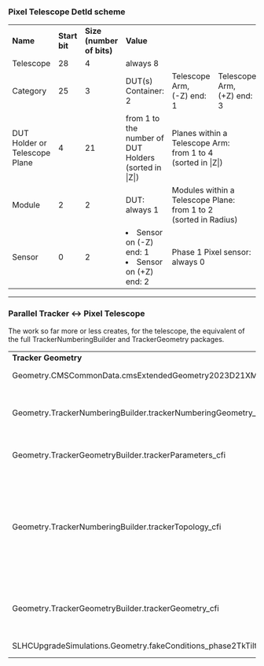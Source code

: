 ### Pixel Telescope DetId scheme   

<table>
  <tr>
    <td> <b> Name </b> </td>
    <td> <b> Start bit </b> </td>
    <td> <b> Size <br> (number of bits) </b> </td>
    <td colspan="3"> <b> Value </b> </td>
  </tr>

  <tr>
    <td> Telescope </td>
    <td> 28 </td>
    <td> 4 </td>
    <td colspan="3"> always 8 </td>
  </tr>

  <tr>
    <td> Category </td>
    <td> 25 </td>
    <td> 3 </td>
    <td> DUT(s) Container: <br> 2 </td>
    <td> Telescope Arm, <br> (-Z) end: <br> 1 </td>
    <td> Telescope Arm, <br> (+Z) end: <br> 3 </td>
  </tr>

  <tr>
    <td> DUT Holder or Telescope Plane </td>
    <td> 4 </td>
    <td> 21 </td>
    <td> from 1 to the number of DUT Holders <br> (sorted in |Z|) </td>
    <td colspan="2"> Planes within a Telescope Arm: <br> from 1 to 4 <br> (sorted in |Z|) </td>
  </tr>

  <tr>
    <td> Module </td>
    <td> 2 </td>
    <td> 2 </td>
    <td> DUT: <br> always 1 </td>
    <td colspan="2"> Modules within a Telescope Plane: <br> from 1 to 2 <br> (sorted in Radius) </td>
  </tr>

  <tr>
    <td> Sensor </td>
    <td> 0 </td>
    <td> 2 </td>
    <td colspan="1"> <li> Sensor on (-Z) end: 1 </li> <li> Sensor on (+Z) end: 2 </li> </td>
    <td colspan="2"> Phase 1 Pixel sensor: <br> always 0 </td>
  </tr>
</table>


---         


### Parallel Tracker <-> Pixel Telescope

The work so far more or less creates, for the telescope, the equivalent of the full TrackerNumberingBuilder and TrackerGeometry packages.

<table>
  <tr>
    <td> <b> Tracker Geometry </b> </td>
    <td> <b> PixelTelescope geometry </b> </td>
    <td> <b> Notes </b> </td>
  </tr>

  <tr>
    <td> Geometry.CMSCommonData.cmsExtendedGeometry2023D21XML_cfi </td>
    <td> Geometry.TrackerPhase2TestBeam.Phase2TestBeamGeometryXML_cfi    </td>
    <td> DD Geometry. </td>
  </tr>

  <tr>
    <td> Geometry.TrackerNumberingBuilder.trackerNumberingGeometry_cfi  </td>
    <td> Geometry.TrackerPhase2TestBeam.telescopeGeometryNumbering_cfi    </td>
    <td> Geometry is ordered and DetIds are assigned. </td>
  </tr>

  <tr>
    <td> Geometry.TrackerGeometryBuilder.trackerParameters_cfi       </td>
    <td> Geometry.TrackerPhase2TestBeam.telescopeParameters_cfi      </td>
    <td> Read parameters from DD. </td>
  </tr>


  <tr>
    <td> Geometry.TrackerNumberingBuilder.trackerTopology_cfi   </td>
    <td>  Geometry.TrackerPhase2TestBeam.telescopeTopology_cfi         </td>
    <td>  Allow to get the layer, or plane, or whether a sensor is inner or outer, etc.. from a given DetId. </td>
  </tr>

  <tr>
    <td> Geometry.TrackerGeometryBuilder.trackerGeometry_cfi     </td>
    <td>  Geometry.TrackerPhase2TestBeam.telescopeGeometry_cfi          </td>
    <td>  Full geometry, as used by the Digitizer. </td>
  </tr>

  <tr>
    <td> SLHCUpgradeSimulations.Geometry.fakeConditions_phase2TkTiltedBase_cff   </td>
    <td>   ?            </td>
    <td> Not tuned yet. </td>
  </tr>

</table>

